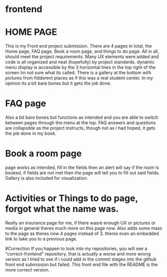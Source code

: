 # frontend
# HOME PAGE
This is my Front end project submission. There are 4 pages in total, the Home page, FAQ page, Book a room page, and things to do page. All in all, should meet the project requirements. Many UX elements were added and code is all organized and neat (hopefully) by project standards. dynamic menu display is accessible by the 3 horizontal lines in the top right of the screen Im not sure what its called. There is a gallery at the bottom with pictures from fidderent places as if this was a real student center. In my opinion its a bit bare bones but it gets the job done.

# FAQ page
Also a bit bare bones but functions as intended and you are able to switch between pages through the menu at the top. FAQ answers and questions are collapsible as the project instructs, though not as I had hoped, it gets the job done in my book.

# Book a room page
page works as intended, fill in the fields then an alert will say if the room is booked, if fields are not met then the page will tell you to fill out said fields. Gallery is also included for visualization.

# Activities or Things to do page, forgot what the name was.
Really an insurance page for me, if there wasnt enough UX or pictures or media in general theres much more on this page now. Also adds some mass to the page as theres now 4 pages instead of 3. theres even an embedded link to take you to a previous page.


#Correction
If you happen to look into my repositories, you will see a "correct-frontend" repository, that is actually a worse and more wrong version as I tried to see if i could add in the commit stages into the github front end submission but failed. This front end file with the README is the more correct version.
